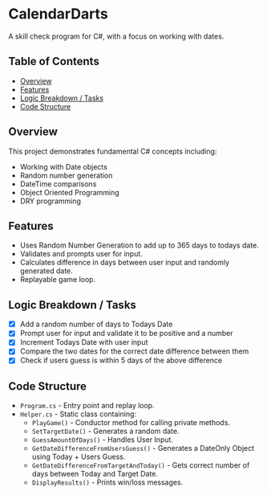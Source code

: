 # CalendarDarts
A skill check program for C#, with a focus on working with dates.

## Table of Contents
- [Overview](#overview)
- [Features](#features)
- [Logic Breakdown / Tasks](#logic-breakdown--tasks)
- [Code Structure](#code-structure)

## Overview
This project demonstrates fundamental C# concepts including:
- Working with Date objects
- Random number generation
- DateTime comparisons
- Object Oriented Programming
- DRY programming

## Features
- Uses Random Number Generation to add up to 365 days to todays date.
- Validates and prompts user for input.
- Calculates difference in days between user input and randomly generated date.
- Replayable game loop.

## Logic Breakdown / Tasks
- [x] Add a random number of days to Todays Date
- [x] Prompt user for input and validate it to be positive and a number
- [x] Increment Todays Date with user input
- [x] Compare the two dates for the correct date difference between them
- [x] Check if users guess is within 5 days of the above difference

## Code Structure
- `Program.cs` - Entry point and replay loop.
- `Helper.cs` - Static class containing:
     - `PlayGame()` - Conductor method for calling private methods.
     - `SetTargetDate()` - Generates a random date.
     - `GuessAmountOfDays()` - Handles User Input.
     - `GetDateDifferenceFromUsersGuess()` - Generates a DateOnly Object using Today + Users Guess.
     - `GetDateDifferenceFromTargetAndToday()` - Gets correct number of days between Today and Target Date.
     - `DisplayResults()` - Prints win/loss messages.